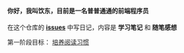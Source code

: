 #### 你好，我叫饮东，目前是一名普普通通的前端程序员

在这个仓库的 **[issues](https://github.com/reonce/notes-and-essays/issues)**  中写日记，内容是 **学习笔记** 和 **随笔感想**


第一阶段目标： [培养阅读习惯](https://github.com/reonce/Notes-and-essays/issues/2)

